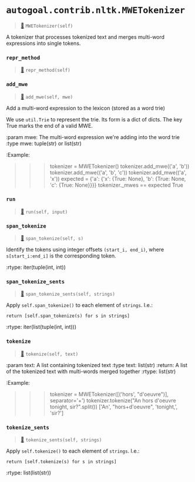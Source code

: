 # `autogoal.contrib.nltk.MWETokenizer`

> [📝](https://github.com/autogal/autogoal/blob/main/autogoal/contrib/nltk/_generated.py#L305)
> `MWETokenizer(self)`

A tokenizer that processes tokenized text and merges multi-word expressions
into single tokens.
### `repr_method`

> [📝](https://github.com/autogoal/autogoal/blob/main/autogoal/utils/__init__.py#L87)
> `repr_method(self)`

### `add_mwe`

> [📝](/usr/local/lib/python3.6/dist-packages/nltk/tokenize/mwe.py#L58)
> `add_mwe(self, mwe)`

Add a multi-word expression to the lexicon (stored as a word trie)

We use ``util.Trie`` to represent the trie. Its form is a dict of dicts. 
The key True marks the end of a valid MWE.

:param mwe: The multi-word expression we're adding into the word trie
:type mwe: tuple(str) or list(str)

:Example:

>>> tokenizer = MWETokenizer()
>>> tokenizer.add_mwe(('a', 'b'))
>>> tokenizer.add_mwe(('a', 'b', 'c'))
>>> tokenizer.add_mwe(('a', 'x'))
>>> expected = {'a': {'x': {True: None}, 'b': {True: None, 'c': {True: None}}}}
>>> tokenizer._mwes == expected
True
### `run`

> [📝](https://github.com/autogoal/autogoal/blob/main/autogoal/contrib/nltk/_generated.py#L311)
> `run(self, input)`

### `span_tokenize`

> [📝](/usr/local/lib/python3.6/dist-packages/nltk/tokenize/api.py#L35)
> `span_tokenize(self, s)`

Identify the tokens using integer offsets ``(start_i, end_i)``,
where ``s[start_i:end_i]`` is the corresponding token.

:rtype: iter(tuple(int, int))
### `span_tokenize_sents`

> [📝](/usr/local/lib/python3.6/dist-packages/nltk/tokenize/api.py#L54)
> `span_tokenize_sents(self, strings)`

Apply ``self.span_tokenize()`` to each element of ``strings``.  I.e.:

    return [self.span_tokenize(s) for s in strings]

:rtype: iter(list(tuple(int, int)))
### `tokenize`

> [📝](/usr/local/lib/python3.6/dist-packages/nltk/tokenize/mwe.py#L80)
> `tokenize(self, text)`

:param text: A list containing tokenized text
:type text: list(str)
:return: A list of the tokenized text with multi-words merged together
:rtype: list(str)

:Example:

>>> tokenizer = MWETokenizer([('hors', "d'oeuvre")], separator='+')
>>> tokenizer.tokenize("An hors d'oeuvre tonight, sir?".split())
['An', "hors+d'oeuvre", 'tonight,', 'sir?']
### `tokenize_sents`

> [📝](/usr/local/lib/python3.6/dist-packages/nltk/tokenize/api.py#L44)
> `tokenize_sents(self, strings)`

Apply ``self.tokenize()`` to each element of ``strings``.  I.e.:

    return [self.tokenize(s) for s in strings]

:rtype: list(list(str))
